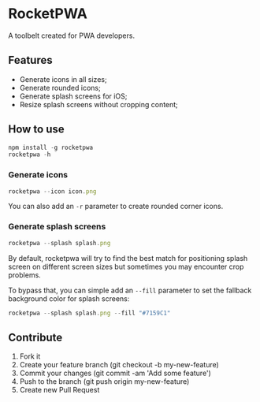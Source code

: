 # RocketPWA

A toolbelt created for PWA developers.

## Features

- Generate icons in all sizes;
- Generate rounded icons;
- Generate splash screens for iOS;
- Resize splash screens without cropping content;

## How to use

```js
npm install -g rocketpwa
rocketpwa -h
```

### Generate icons

```js
rocketpwa --icon icon.png
```

You can also add an `-r` parameter to create rounded corner icons.

### Generate splash screens

```js
rocketpwa --splash splash.png
```

By default, rocketpwa will try to find the best match for positioning splash screen on different screen sizes but sometimes you may encounter crop problems.

To bypass that, you can simple add an `--fill` parameter to set the fallback background color for splash screens:

```js
rocketpwa --splash splash.png --fill "#7159C1"
```

## Contribute

1.  Fork it
2.  Create your feature branch (git checkout -b my-new-feature)
3.  Commit your changes (git commit -am 'Add some feature')
4.  Push to the branch (git push origin my-new-feature)
5.  Create new Pull Request
